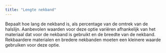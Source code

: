 ```yaml
---
title: "Lengte nekband"
---
```


Bepaalt hoe lang de nekband is, als percentage van de omtrek van de halslijn. Aanbevolen waarden voor deze optie variëren afhankelijk van het materiaal dat voor de nekband is gebruikt en de breedte van de nekband. Rekbaardere materialen en bredere nekbanden moeten een kleinere waarde gebruiken voor deze optie.

